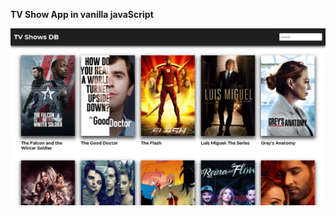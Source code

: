 <strong>TV Show App in vanilla javaScript</strong>

![alt text](https://github.com/Ornashh/tvshowApp/blob/main/img/tvshow.jpg)
